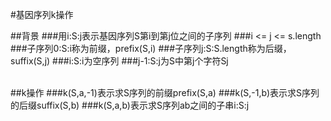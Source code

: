 #基因序列k操作
<br>	

##背景
###用i:S:j表示基因序列S第i到第j位之间的子序列
###i <= j <= s.length
###子序列0:S:i称为前缀，prefix(S,i)
###子序列j:S:S.length称为后缀，suffix(S,j)
###i:S:i为空序列
###j-1:S:j为S中第j个字符Sj

<br>
##k操作
###k(S,a,-1)表示求S序列的前缀prefix(S,a)
###k(S,-1,b)表示求S序列的后缀suffix(S,b)
###k(S,a,b)表示求S序列ab之间的子串i:S:j